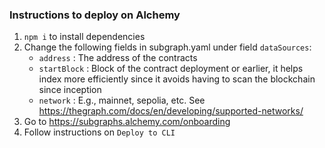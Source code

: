 ### Instructions to deploy on Alchemy
1. `npm i` to install dependencies 
2. Change the following fields in subgraph.yaml under field `dataSources`:
   - `address` : The address of the contracts
   - `startBlock` : Block of the contract deployment or earlier, it helps index more efficiently since it avoids having to scan the blockchain since inception
   - `network` : E.g., mainnet, sepolia, etc. See https://thegraph.com/docs/en/developing/supported-networks/
4. Go to https://subgraphs.alchemy.com/onboarding
5. Follow instructions on `Deploy to CLI`

